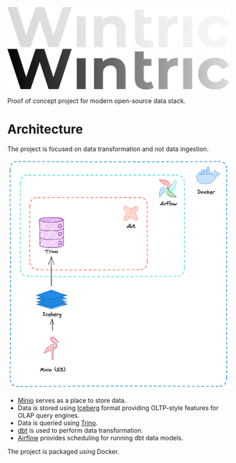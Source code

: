 ![Project Logo](./docs/logo/light.png#gh-dark-mode-only)
![Project Logo](./docs/logo/dark.png#gh-light-mode-only)

Proof of concept project for modern open-source data stack.

# Architecture

The project is focused on data transformation and not data ingestion.

![Project Architecture](./docs/architecture.png)

- [Minio](https://github.com/minio/minio) serves as a place to store data.
- Data is stored using [Iceberg](https://github.com/apache/iceberg) format providing OLTP-style features for OLAP query engines.
- Data is queried using [Trino](https://github.com/trinodb/trino).
- [dbt](https://github.com/dbt-labs/dbt-core) is used to perform data transformation.
- [Airflow](https://github.com/apache/airflow) provides scheduling for running dbt data models.

The project is packaged using Docker.
